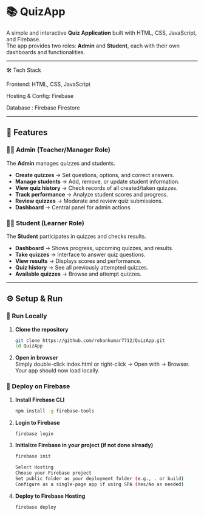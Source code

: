 # 📚 QuizApp  

A simple and interactive **Quiz Application** built with HTML, CSS, JavaScript, and Firebase.  
The app provides two roles: **Admin** and **Student**, each with their own dashboards and functionalities.  

---
🛠️ Tech Stack

Frontend: HTML, CSS, JavaScript

Hosting & Config: Firebase

Database : Firebase Firestore

---

## 🚀 Features  

### 👨‍🏫 Admin (Teacher/Manager Role)  
The **Admin** manages quizzes and students.  

- **Create quizzes** → Set questions, options, and correct answers.  
- **Manage students** → Add, remove, or update student information.  
- **View quiz history** → Check records of all created/taken quizzes.  
- **Track performance** → Analyze student scores and progress.  
- **Review quizzes** → Moderate and review quiz submissions.  
- **Dashboard** → Central panel for admin actions.  

### 👩‍🎓 Student (Learner Role)  
The **Student** participates in quizzes and checks results.  

- **Dashboard** → Shows progress, upcoming quizzes, and results.  
- **Take quizzes** → Interface to answer quiz questions.  
- **View results** → Displays scores and performance.  
- **Quiz history** → See all previously attempted quizzes.  
- **Available quizzes** → Browse and attempt quizzes.  

---

## ⚙️ Setup & Run  

### 🔹 Run Locally  
1. **Clone the repository**  
   ```bash
   git clone https://github.com/rohankumar7712/QuizApp.git
   cd QuizApp

2. **Open in browser**  
  Simply double-click index.html or right-click → Open with → Browser.
Your app should now load locally.
### 🔹 Deploy on Firebase
1. **Install Firebase CLI**  
    ```bash
   npm install -g firebase-tools
2. **Login to Firebase**
    ```bash
    firebase login
3. **Initialize Firebase in your project (if not done already)**
    ```bash
    firebase init

    Select Hosting
    Choose your Firebase project
    Set public folder as your deployment folder (e.g., . or build)
    Configure as a single-page app if using SPA (Yes/No as needed)
4. **Deploy to Firebase Hosting**
    ```bash
    firebase deploy
